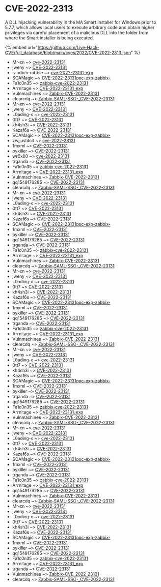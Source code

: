 # CVE-2022-2313

A DLL hijacking vulnerability in the MA Smart Installer for Windows prior to 5.7.7, which allows local users to execute arbitrary code and obtain higher privileges via careful placement of a malicious DLL into the folder from where the Smart installer is being executed.

{% embed url="https://github.com/Live-Hack-CVE/full_database/blob/main/cves/2022/CVE-2022-2313.json" %}


* Mr-xn ~> [cve-2022-23131](https://www.alice-snow.ru/2022/database/cve-2022-2313/cve-2022-23131-mr-xn)
* jweny ~> [CVE-2022-23131](https://www.alice-snow.ru/2022/database/cve-2022-2313/cve-2022-23131-jweny)
* random-robbie ~> [cve-2022-23131-exp](https://www.alice-snow.ru/2022/database/cve-2022-2313/cve-2022-23131-exp-random-robbie)
* SCAMagic ~> [CVE-2022-23131poc-exp-zabbix-](https://www.alice-snow.ru/2022/database/cve-2022-2313/cve-2022-23131poc-exp-zabbix--scamagic)
* Fa1c0n35 ~> [zabbix-cve-2022-23131](https://www.alice-snow.ru/2022/database/cve-2022-2313/zabbix-cve-2022-23131-fa1c0n35)
* Arrnitage ~> [CVE-2022-23131_exp](https://www.alice-snow.ru/2022/database/cve-2022-2313/cve-2022-23131_exp-arrnitage)
* Vulnmachines ~> [Zabbix-CVE-2022-23131](https://www.alice-snow.ru/2022/database/cve-2022-2313/zabbix-cve-2022-23131-vulnmachines)
* clearcdq ~> [Zabbix-SAML-SSO-_CVE-2022-23131](https://www.alice-snow.ru/2022/database/cve-2022-2313/zabbix-saml-sso-_cve-2022-23131-clearcdq)
* Mr-xn ~> [cve-2022-23131](https://www.alice-snow.ru/2022/database/cve-2022-2313/cve-2022-23131-mr-xn)
* jweny ~> [CVE-2022-23131](https://www.alice-snow.ru/2022/database/cve-2022-2313/cve-2022-23131-jweny)
* L0ading-x ~> [cve-2022-23131](https://www.alice-snow.ru/2022/database/cve-2022-2313/cve-2022-23131-l0ading-x)
* 0tt7 ~> [CVE-2022-23131](https://www.alice-snow.ru/2022/database/cve-2022-2313/cve-2022-23131-0tt7)
* kh4sh3i ~> [CVE-2022-23131](https://www.alice-snow.ru/2022/database/cve-2022-2313/cve-2022-23131-kh4sh3i)
* Kazaf6s ~> [CVE-2022-23131](https://www.alice-snow.ru/2022/database/cve-2022-2313/cve-2022-23131-kazaf6s)
* SCAMagic ~> [CVE-2022-23131poc-exp-zabbix-](https://www.alice-snow.ru/2022/database/cve-2022-2313/cve-2022-23131poc-exp-zabbix--scamagic)
* zwjjustdoit ~> [cve-2022-23131](https://www.alice-snow.ru/2022/database/cve-2022-2313/cve-2022-23131-zwjjustdoit)
* 1mxml ~> [CVE-2022-23131](https://www.alice-snow.ru/2022/database/cve-2022-2313/cve-2022-23131-1mxml)
* pykiller ~> [CVE-2022-23131](https://www.alice-snow.ru/2022/database/cve-2022-2313/cve-2022-23131-pykiller)
* wr0x00 ~> [cve-2022-23131](https://www.alice-snow.ru/2022/database/cve-2022-2313/cve-2022-23131-wr0x00)
* trganda ~> [CVE-2022-23131](https://www.alice-snow.ru/2022/database/cve-2022-2313/cve-2022-23131-trganda)
* Fa1c0n35 ~> [zabbix-cve-2022-23131](https://www.alice-snow.ru/2022/database/cve-2022-2313/zabbix-cve-2022-23131-fa1c0n35)
* Arrnitage ~> [CVE-2022-23131_exp](https://www.alice-snow.ru/2022/database/cve-2022-2313/cve-2022-23131_exp-arrnitage)
* Vulnmachines ~> [Zabbix-CVE-2022-23131](https://www.alice-snow.ru/2022/database/cve-2022-2313/zabbix-cve-2022-23131-vulnmachines)
* qq1549176285 ~> [CVE-2022-23131](https://www.alice-snow.ru/2022/database/cve-2022-2313/cve-2022-23131-qq1549176285)
* clearcdq ~> [Zabbix-SAML-SSO-_CVE-2022-23131](https://www.alice-snow.ru/2022/database/cve-2022-2313/zabbix-saml-sso-_cve-2022-23131-clearcdq)
* Mr-xn ~> [cve-2022-23131](https://www.alice-snow.ru/2022/database/cve-2022-2313/cve-2022-23131-mr-xn)
* jweny ~> [CVE-2022-23131](https://www.alice-snow.ru/2022/database/cve-2022-2313/cve-2022-23131-jweny)
* L0ading-x ~> [cve-2022-23131](https://www.alice-snow.ru/2022/database/cve-2022-2313/cve-2022-23131-l0ading-x)
* 0tt7 ~> [CVE-2022-23131](https://www.alice-snow.ru/2022/database/cve-2022-2313/cve-2022-23131-0tt7)
* kh4sh3i ~> [CVE-2022-23131](https://www.alice-snow.ru/2022/database/cve-2022-2313/cve-2022-23131-kh4sh3i)
* Kazaf6s ~> [CVE-2022-23131](https://www.alice-snow.ru/2022/database/cve-2022-2313/cve-2022-23131-kazaf6s)
* SCAMagic ~> [CVE-2022-23131poc-exp-zabbix-](https://www.alice-snow.ru/2022/database/cve-2022-2313/cve-2022-23131poc-exp-zabbix--scamagic)
* 1mxml ~> [CVE-2022-23131](https://www.alice-snow.ru/2022/database/cve-2022-2313/cve-2022-23131-1mxml)
* pykiller ~> [CVE-2022-23131](https://www.alice-snow.ru/2022/database/cve-2022-2313/cve-2022-23131-pykiller)
* qq1549176285 ~> [CVE-2022-23131](https://www.alice-snow.ru/2022/database/cve-2022-2313/cve-2022-23131-qq1549176285)
* trganda ~> [CVE-2022-23131](https://www.alice-snow.ru/2022/database/cve-2022-2313/cve-2022-23131-trganda)
* Fa1c0n35 ~> [zabbix-cve-2022-23131](https://www.alice-snow.ru/2022/database/cve-2022-2313/zabbix-cve-2022-23131-fa1c0n35)
* Arrnitage ~> [CVE-2022-23131_exp](https://www.alice-snow.ru/2022/database/cve-2022-2313/cve-2022-23131_exp-arrnitage)
* Vulnmachines ~> [Zabbix-CVE-2022-23131](https://www.alice-snow.ru/2022/database/cve-2022-2313/zabbix-cve-2022-23131-vulnmachines)
* clearcdq ~> [Zabbix-SAML-SSO-_CVE-2022-23131](https://www.alice-snow.ru/2022/database/cve-2022-2313/zabbix-saml-sso-_cve-2022-23131-clearcdq)
* Mr-xn ~> [cve-2022-23131](https://www.alice-snow.ru/2022/database/cve-2022-2313/cve-2022-23131-mr-xn)
* jweny ~> [CVE-2022-23131](https://www.alice-snow.ru/2022/database/cve-2022-2313/cve-2022-23131-jweny)
* L0ading-x ~> [cve-2022-23131](https://www.alice-snow.ru/2022/database/cve-2022-2313/cve-2022-23131-l0ading-x)
* 0tt7 ~> [CVE-2022-23131](https://www.alice-snow.ru/2022/database/cve-2022-2313/cve-2022-23131-0tt7)
* kh4sh3i ~> [CVE-2022-23131](https://www.alice-snow.ru/2022/database/cve-2022-2313/cve-2022-23131-kh4sh3i)
* Kazaf6s ~> [CVE-2022-23131](https://www.alice-snow.ru/2022/database/cve-2022-2313/cve-2022-23131-kazaf6s)
* SCAMagic ~> [CVE-2022-23131poc-exp-zabbix-](https://www.alice-snow.ru/2022/database/cve-2022-2313/cve-2022-23131poc-exp-zabbix--scamagic)
* 1mxml ~> [CVE-2022-23131](https://www.alice-snow.ru/2022/database/cve-2022-2313/cve-2022-23131-1mxml)
* pykiller ~> [CVE-2022-23131](https://www.alice-snow.ru/2022/database/cve-2022-2313/cve-2022-23131-pykiller)
* qq1549176285 ~> [CVE-2022-23131](https://www.alice-snow.ru/2022/database/cve-2022-2313/cve-2022-23131-qq1549176285)
* trganda ~> [CVE-2022-23131](https://www.alice-snow.ru/2022/database/cve-2022-2313/cve-2022-23131-trganda)
* Fa1c0n35 ~> [zabbix-cve-2022-23131](https://www.alice-snow.ru/2022/database/cve-2022-2313/zabbix-cve-2022-23131-fa1c0n35)
* Arrnitage ~> [CVE-2022-23131_exp](https://www.alice-snow.ru/2022/database/cve-2022-2313/cve-2022-23131_exp-arrnitage)
* Vulnmachines ~> [Zabbix-CVE-2022-23131](https://www.alice-snow.ru/2022/database/cve-2022-2313/zabbix-cve-2022-23131-vulnmachines)
* clearcdq ~> [Zabbix-SAML-SSO-_CVE-2022-23131](https://www.alice-snow.ru/2022/database/cve-2022-2313/zabbix-saml-sso-_cve-2022-23131-clearcdq)
* Mr-xn ~> [cve-2022-23131](https://www.alice-snow.ru/2022/database/cve-2022-2313/cve-2022-23131-mr-xn)
* jweny ~> [CVE-2022-23131](https://www.alice-snow.ru/2022/database/cve-2022-2313/cve-2022-23131-jweny)
* L0ading-x ~> [cve-2022-23131](https://www.alice-snow.ru/2022/database/cve-2022-2313/cve-2022-23131-l0ading-x)
* 0tt7 ~> [CVE-2022-23131](https://www.alice-snow.ru/2022/database/cve-2022-2313/cve-2022-23131-0tt7)
* kh4sh3i ~> [CVE-2022-23131](https://www.alice-snow.ru/2022/database/cve-2022-2313/cve-2022-23131-kh4sh3i)
* Kazaf6s ~> [CVE-2022-23131](https://www.alice-snow.ru/2022/database/cve-2022-2313/cve-2022-23131-kazaf6s)
* SCAMagic ~> [CVE-2022-23131poc-exp-zabbix-](https://www.alice-snow.ru/2022/database/cve-2022-2313/cve-2022-23131poc-exp-zabbix--scamagic)
* 1mxml ~> [CVE-2022-23131](https://www.alice-snow.ru/2022/database/cve-2022-2313/cve-2022-23131-1mxml)
* pykiller ~> [CVE-2022-23131](https://www.alice-snow.ru/2022/database/cve-2022-2313/cve-2022-23131-pykiller)
* trganda ~> [CVE-2022-23131](https://www.alice-snow.ru/2022/database/cve-2022-2313/cve-2022-23131-trganda)
* qq1549176285 ~> [CVE-2022-23131](https://www.alice-snow.ru/2022/database/cve-2022-2313/cve-2022-23131-qq1549176285)
* Fa1c0n35 ~> [zabbix-cve-2022-23131](https://www.alice-snow.ru/2022/database/cve-2022-2313/zabbix-cve-2022-23131-fa1c0n35)
* Arrnitage ~> [CVE-2022-23131_exp](https://www.alice-snow.ru/2022/database/cve-2022-2313/cve-2022-23131_exp-arrnitage)
* Vulnmachines ~> [Zabbix-CVE-2022-23131](https://www.alice-snow.ru/2022/database/cve-2022-2313/zabbix-cve-2022-23131-vulnmachines)
* clearcdq ~> [Zabbix-SAML-SSO-_CVE-2022-23131](https://www.alice-snow.ru/2022/database/cve-2022-2313/zabbix-saml-sso-_cve-2022-23131-clearcdq)
* Mr-xn ~> [cve-2022-23131](https://www.alice-snow.ru/2022/database/cve-2022-2313/cve-2022-23131-mr-xn)
* jweny ~> [CVE-2022-23131](https://www.alice-snow.ru/2022/database/cve-2022-2313/cve-2022-23131-jweny)
* L0ading-x ~> [cve-2022-23131](https://www.alice-snow.ru/2022/database/cve-2022-2313/cve-2022-23131-l0ading-x)
* 0tt7 ~> [CVE-2022-23131](https://www.alice-snow.ru/2022/database/cve-2022-2313/cve-2022-23131-0tt7)
* kh4sh3i ~> [CVE-2022-23131](https://www.alice-snow.ru/2022/database/cve-2022-2313/cve-2022-23131-kh4sh3i)
* Kazaf6s ~> [CVE-2022-23131](https://www.alice-snow.ru/2022/database/cve-2022-2313/cve-2022-23131-kazaf6s)
* SCAMagic ~> [CVE-2022-23131poc-exp-zabbix-](https://www.alice-snow.ru/2022/database/cve-2022-2313/cve-2022-23131poc-exp-zabbix--scamagic)
* 1mxml ~> [CVE-2022-23131](https://www.alice-snow.ru/2022/database/cve-2022-2313/cve-2022-23131-1mxml)
* pykiller ~> [CVE-2022-23131](https://www.alice-snow.ru/2022/database/cve-2022-2313/cve-2022-23131-pykiller)
* trganda ~> [CVE-2022-23131](https://www.alice-snow.ru/2022/database/cve-2022-2313/cve-2022-23131-trganda)
* Fa1c0n35 ~> [zabbix-cve-2022-23131](https://www.alice-snow.ru/2022/database/cve-2022-2313/zabbix-cve-2022-23131-fa1c0n35)
* Arrnitage ~> [CVE-2022-23131_exp](https://www.alice-snow.ru/2022/database/cve-2022-2313/cve-2022-23131_exp-arrnitage)
* qq1549176285 ~> [CVE-2022-23131](https://www.alice-snow.ru/2022/database/cve-2022-2313/cve-2022-23131-qq1549176285)
* Vulnmachines ~> [Zabbix-CVE-2022-23131](https://www.alice-snow.ru/2022/database/cve-2022-2313/zabbix-cve-2022-23131-vulnmachines)
* clearcdq ~> [Zabbix-SAML-SSO-_CVE-2022-23131](https://www.alice-snow.ru/2022/database/cve-2022-2313/zabbix-saml-sso-_cve-2022-23131-clearcdq)
* Mr-xn ~> [cve-2022-23131](https://www.alice-snow.ru/2022/database/cve-2022-2313/cve-2022-23131-mr-xn)
* jweny ~> [CVE-2022-23131](https://www.alice-snow.ru/2022/database/cve-2022-2313/cve-2022-23131-jweny)
* L0ading-x ~> [cve-2022-23131](https://www.alice-snow.ru/2022/database/cve-2022-2313/cve-2022-23131-l0ading-x)
* 0tt7 ~> [CVE-2022-23131](https://www.alice-snow.ru/2022/database/cve-2022-2313/cve-2022-23131-0tt7)
* kh4sh3i ~> [CVE-2022-23131](https://www.alice-snow.ru/2022/database/cve-2022-2313/cve-2022-23131-kh4sh3i)
* Kazaf6s ~> [CVE-2022-23131](https://www.alice-snow.ru/2022/database/cve-2022-2313/cve-2022-23131-kazaf6s)
* SCAMagic ~> [CVE-2022-23131poc-exp-zabbix-](https://www.alice-snow.ru/2022/database/cve-2022-2313/cve-2022-23131poc-exp-zabbix--scamagic)
* 1mxml ~> [CVE-2022-23131](https://www.alice-snow.ru/2022/database/cve-2022-2313/cve-2022-23131-1mxml)
* pykiller ~> [CVE-2022-23131](https://www.alice-snow.ru/2022/database/cve-2022-2313/cve-2022-23131-pykiller)
* qq1549176285 ~> [CVE-2022-23131](https://www.alice-snow.ru/2022/database/cve-2022-2313/cve-2022-23131-qq1549176285)
* Fa1c0n35 ~> [zabbix-cve-2022-23131](https://www.alice-snow.ru/2022/database/cve-2022-2313/zabbix-cve-2022-23131-fa1c0n35)
* Arrnitage ~> [CVE-2022-23131_exp](https://www.alice-snow.ru/2022/database/cve-2022-2313/cve-2022-23131_exp-arrnitage)
* trganda ~> [CVE-2022-23131](https://www.alice-snow.ru/2022/database/cve-2022-2313/cve-2022-23131-trganda)
* Vulnmachines ~> [Zabbix-CVE-2022-23131](https://www.alice-snow.ru/2022/database/cve-2022-2313/zabbix-cve-2022-23131-vulnmachines)
* clearcdq ~> [Zabbix-SAML-SSO-_CVE-2022-23131](https://www.alice-snow.ru/2022/database/cve-2022-2313/zabbix-saml-sso-_cve-2022-23131-clearcdq)